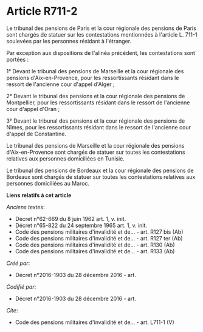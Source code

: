 # Article R711-2

Le tribunal des pensions de Paris et la cour régionale des pensions de Paris sont chargés de statuer sur les contestations
mentionnées à l'article L. 711-1 soulevées par les personnes résidant à l'étranger.

Par exception aux dispositions de l'alinéa précédent, les contestations sont portées :

1° Devant le tribunal des pensions de Marseille et la cour régionale des pensions d'Aix-en-Provence, pour les ressortissants
résidant dans le ressort de l'ancienne cour d'appel d'Alger ;

2° Devant le tribunal des pensions et la cour régionale des pensions de Montpellier, pour les ressortissants résidant dans le
ressort de l'ancienne cour d'appel d'Oran ;

3° Devant le tribunal des pensions et la cour régionale des pensions de Nîmes, pour les ressortissants résidant dans le
ressort de l'ancienne cour d'appel de Constantine.

Le tribunal des pensions de Marseille et la cour régionale des pensions d'Aix-en-Provence sont chargés de statuer sur toutes
les contestations relatives aux personnes domiciliées en Tunisie.

Le tribunal des pensions de Bordeaux et la cour régionale des pensions de Bordeaux sont chargés de statuer sur toutes les
contestations relatives aux personnes domiciliées au Maroc.

**Liens relatifs à cet article**

_Anciens textes_:

  - Décret n°62-669 du 8 juin 1962 art. 1, v. init.
  - Décret n°65-822 du 24 septembre 1965 art. 1, v. init.
  - Code des pensions militaires d'invalidité et de... - art. R127 bis (Ab)
  - Code des pensions militaires d'invalidité et de... - art. R127 ter (Ab)
  - Code des pensions militaires d'invalidité et de... - art. R130 (Ab)
  - Code des pensions militaires d'invalidité et de... - art. R133 (Ab)

_Créé par_:

  - Décret n°2016-1903 du 28 décembre 2016 - art.

_Codifié par_:

  - Décret n°2016-1903 du 28 décembre 2016 - art.

_Cite_:

  - Code des pensions militaires d'invalidité et de... - art. L711-1 (V)
